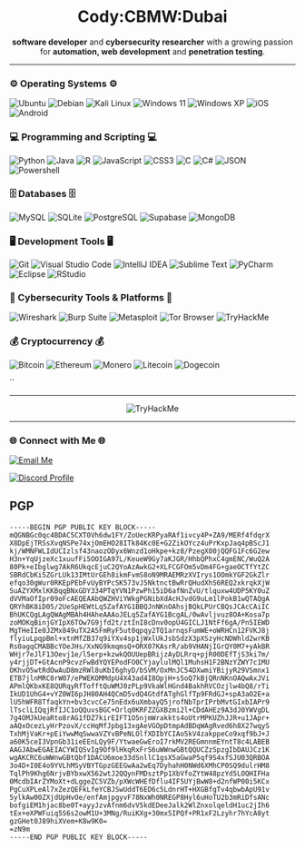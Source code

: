 <div align="center">
  <h1>Cody:CBMW:Dubai</h1>
  <p><strong>software developer</strong> and <strong>cybersecurity researcher</strong> with a growing passion for <strong>automation, web development</strong> and <strong>penetration testing</strong>.</p>
</div>

---
### ⚙️ Operating Systems ⚙️ 
![Ubuntu](https://img.shields.io/badge/Ubuntu-E95420?style=for-the-badge&logo=ubuntu&logoColor=white&colorA=ff8c00&colorB=e95420)
![Debian](https://img.shields.io/badge/Debian-A81D33?style=for-the-badge&logo=debian&logoColor=white&colorA=993399&colorB=a81d33)
![Kali Linux](https://img.shields.io/badge/Kali_Linux-557C94?style=for-the-badge&logo=kali-linux&logoColor=white&colorA=003366&colorB=557C94)
![Windows 11](https://img.shields.io/badge/Windows_11-0078d4?style=for-the-badge&logo=windows-11&logoColor=white&colorA=00a4e4&colorB=0078d4)
![Windows XP](https://img.shields.io/badge/Windows_XP-003399?style=for-the-badge&logo=windows-xp&logoColor=white&colorA=0066ff&colorB=003399)
![iOS](https://img.shields.io/badge/iOS-000000?style=for-the-badge&logo=ios&logoColor=white&colorA=3b3b3b&colorB=000000)
![Android](https://img.shields.io/badge/Android-3DDC84?style=for-the-badge&logo=android&logoColor=white&colorA=32a852&colorB=3ddc84)

### 💻 Programming and Scripting 💻 
![Python](https://img.shields.io/badge/Python-FFD43B?style=for-the-badge&logo=python&logoColor=blue&colorA=3776ab&colorB=FFD43B)
![Java](https://img.shields.io/badge/java-%23ED8B00.svg?style=for-the-badge&logo=openjdk&logoColor=white&colorA=f8981d&colorB=ED8B00)
![R](https://img.shields.io/badge/R-276DC3?style=for-the-badge&logo=r&logoColor=white&colorA=1f78b4&colorB=276DC3)
![JavaScript](https://img.shields.io/badge/JavaScript-323330?style=for-the-badge&logo=javascript&logoColor=F7DF1E&colorA=f0db4f&colorB=323330)
![CSS3](https://img.shields.io/badge/CSS3-1572B6?style=for-the-badge&logo=css3&logoColor=white&colorA=264de4&colorB=1572B6)
![C](https://img.shields.io/badge/C-00599C?style=for-the-badge&logo=c&logoColor=white&colorA=2c94e8&colorB=00599C)
![C#](https://img.shields.io/badge/C%23-181818?style=for-the-badge&logo=csharp&logoColor=white&colorA=5c2d91&colorB=181818)
![JSON](https://img.shields.io/badge/json-5E5C5C?style=for-the-badge&logo=json&logoColor=white&colorA=393939&colorB=5E5C5C)
![Powershell](https://img.shields.io/badge/powershell-5391FE?style=for-the-badge&logo=powershell&logoColor=white&colorA=306cc9&colorB=5391FE)

### 🗄️ Databases 🗄️ 
![MySQL](https://img.shields.io/badge/MySQL-005C84?style=for-the-badge&logo=mysql&logoColor=white&colorA=00618a&colorB=005C84)
![SQLite](https://img.shields.io/badge/Sqlite-003B57?style=for-the-badge&logo=sqlite&logoColor=white&colorA=0073c7&colorB=003B57)
![PostgreSQL](https://img.shields.io/badge/PostgreSQL-316192?style=for-the-badge&logo=postgresql&logoColor=white&colorA=4169e1&colorB=316192)
![Supabase](https://img.shields.io/badge/Supabase-181818?style=for-the-badge&logo=supabase&logoColor=white&colorA=2dd6a7&colorB=181818)
![MongoDB](https://img.shields.io/badge/MongoDB-181818?style=for-the-badge&logo=mongodb&logoColor=white&colorA=47a248&colorB=181818)

### 🖥️ Development Tools 🖥️ 
![Git](https://img.shields.io/badge/GIT-E44C30?style=for-the-badge&logo=git&logoColor=white&colorA=f05032&colorB=E44C30)
![Visual Studio Code](https://img.shields.io/badge/Visual_Studio_Code-0078D4?style=for-the-badge&logo=visual%20studio%20code&logoColor=white&colorA=0061a6&colorB=0078D4)
![IntelliJ IDEA](https://img.shields.io/badge/IntelliJ_IDEA-000000.svg?style=for-the-badge&logo=intellij-idea&logoColor=white&colorA=072540&colorB=000000)
![Sublime Text](https://img.shields.io/badge/sublime_text-%23575757.svg?&style=for-the-badge&logo=sublime-text&logoColor=important&colorA=303030&colorB=575757)
![PyCharm](https://img.shields.io/badge/PyCharm-000000.svg?&style=for-the-badge&logo=PyCharm&logoColor=white&colorA=32a85a&colorB=000000)
![Eclipse](https://img.shields.io/badge/Eclipse-FE7A16.svg?style=for-the-badge&logo=Eclipse&logoColor=white&colorA=3a87ad&colorB=FE7A16)
![RStudio](https://img.shields.io/badge/RStudio-4285F4?style=for-the-badge&logo=rstudio&logoColor=white&colorA=276dc3&colorB=4285F4)

### 🔐 Cybersecurity Tools & Platforms 🔐 
![Wireshark](https://img.shields.io/badge/Wireshark-1679A7?style=for-the-badge&logo=Wireshark&logoColor=white&colorA=034b65&colorB=1679A7)
![Burp Suite](https://img.shields.io/badge/burpsuite-FF6633?style=for-the-badge&logo=burpsuite&logoColor=white&colorA=ca3700&colorB=FF6633)
![Metasploit](https://img.shields.io/badge/metasploit-2596CD?style=for-the-badge&logo=metasploit&logoColor=white&colorA=003b70&colorB=2596CD)
![Tor Browser](https://img.shields.io/badge/-Tor%20Browser-%237D4698?style=for-the-badge&logo=torbrowser&logoColor=white&colorA=53277a&colorB=7D4698)
![TryHackMe](https://img.shields.io/badge/-TryHackMe-%23212C42?style=for-the-badge&logo=tryhackme&logoColor=white&colorA=1e232c&colorB=212C42)

### 💰 Cryptocurrency 💰 
![Bitcoin](https://img.shields.io/badge/Bitcoin-000000?style=for-the-badge&logo=bitcoin&logoColor=white&colorA=f2a900&colorB=000000)
![Ethereum](https://img.shields.io/badge/Ethereum-3C3C3D?style=for-the-badge&logo=Ethereum&logoColor=white&colorA=62688f&colorB=3C3C3D)
![Monero](https://img.shields.io/badge/monero-FF6600?style=for-the-badge&logo=monero&logoColor=white&colorA=ff7800&colorB=FF6600)
![Litecoin](https://img.shields.io/badge/Litecoin-A6A9AA?style=for-the-badge&logo=Litecoin&logoColor=white&colorA=b0b8bb&colorB=A6A9AA)
![Dogecoin](https://img.shields.io/badge/dogecoin-C2A633?style=for-the-badge&logo=dogecoin&logoColor=white&colorA=bba345&colorB=C2A633)

</div>
``

---


<div align="center"><img src="https://tryhackme-badges.s3.amazonaws.com/cbmw.png" alt="TryHackMe" /></div>

---

<!-- CONTACT ME SECTION -->

### 🌐 Connect with Me 🌐

<div>
  <p>
    <a href="mailto:cbmw@proton.me" target="_blank">
      <img src="https://img.shields.io/badge/proton%20mail-6D4AFF?style=for-the-badge&logo=protonmail&logoColor=white" alt="Email Me">
    </a>
    <br>
  </p>

  <p>
    <a href="https://discord.com/users/mr_dubai" target="_blank">
      <img src="https://img.shields.io/badge/Discord-5865F2?style=for-the-badge&logo=discord&logoColor=white" alt="Discord Profile">
    </a>
    <br>
  </p>

</div>

## PGP

```plaintext
-----BEGIN PGP PUBLIC KEY BLOCK-----
mQGNBGc0qc4BDAC5CXT0Vh6dw1FY/ZoUecKRPyaRAf1ivcy4P+ZA9/MERf4fdqrX
X8DpEjTRSsXvqNSPe74xjOmEHO28ITk84Kc0E+G2ZikOYcz4uPrKxpJaq4pBScJ1
kj/WMNFWLIdUCIzlsf43naozODyx6Wnzd1oHkpe+kz8/PzegX00jQQFG1Fc6G2ew
H3n+YqUjzeXc1xuufFi5OOIGA97L/KeueW9Gy7aKJGR/HhbQPhxC4gmENC/WuQ2A
80Pk+eIbglwg7AkR6UkqcEjuC2QYoAzAwkG2+XLFCGFOm5vDm4FG+gaeOCTfYtZC
SBRdCbKi5ZGrLUk13IMtUrGEh8ikmFvmS8oN9MRAEMRzXVIrys1OOmkYGF2GkZlr
efqo30gWur0RKEpPEbFvUyBYPcSK573vJ5NktnctBwRrQHudXhS6REQ2xkrqkXjW
SuAZYXMxlKKBqqBNxGDY334PTqYVN1PzwPh15iD6afNnZvU/tlquxw4UDP5KY0uZ
dVVMaOfIpr09oFcAEQEAAbQWZHViYWkgPGNibXdAcHJvdG9uLm1lPokB1wQTAQgA
QRYhBK8iD05/2UeSpHEWtLq5ZafAYG1BBQJnNKnOAhsjBQkLPUrCBQsJCAcCAiIC
BhUKCQgLAgQWAgMBAh4HAheAAAoJELq5ZafAYG1BcgAL/0wAvljvuz8OA+Kosa7p
zoMOKqBinjGYIpX6TOw7G9jfd2t/ztInI8cDnv0opU4GICLJ1NtFf6gA/Pn5IEWD
MgTHeIIe0JZMx849uTX2A5FmRyF5ut0qpqy2TQ1arnqsFumWE+oWRHCn12FVKJ8j
flyiuLpqpBml+xtnMfZB37q9iYXv4sp1jWxlUkJsbSdzX3pXSzyHcNDWhld2wrKB
Rs0agqCMABBcYOeJHs/XxNG9kmqmsQ+ORX07KAsrR/ab9VHANjIGrQY0M7+yAkBR
WHjr7eJlF13Oevj1e/l5erp+kzwkQOUUepBRijzAyDLRrq+pjR00DEfTjS3ki7m/
y4rjjDT+GtAcnP9cvzFwBdYQYEPodFO0CYjaylulMQl1MuhsH1F2BNzYZWY7c1MU
OKhvO5wtRdOwAuD8mzRWl8uKbI6ghyD/bSVM/OxMnJC54DXwmiYBijyR29VSmnx1
ETB7jlnMRC0rW07/ePWEKOMMdpU4X43ad4I8OpjH+s5oQ7kBjQRnNKnOAQwAxJVi
APmlQKbxKE8QURqyRfTofftQuWMJ0zPLp9VkaWlHGnd4BakhRVCOzjlw4bQ8/rTi
IkUD1UhG4+vYZ0WI6pJH80AH4QCmD5vdQ4GtdfATghGlfTp9FRdGJ+spA3aO2E+a
lU5hWFR8TfaqkYn+bv3cvcCe75nEdx6uXmbayQ5jrofNbTprIPrbMvtGIxbIAPr9
lTsclLIQqjRfIJC1oQQuvsBGC+Orlq0KRFZZGXBzmi2l+CDdAHEz9A3dJ0YWVgDL
7g4OMJkUeaRto8rAG1fDZ7kirEIFT1O5njmWrakkts4oUtrMPKUZhJJR+u1JApr+
aAQxOcezLyHrPzovX/ccHqMfJpbg13xgAeVGOpDtmpAdBDqWAgRved6h8X27wqyS
TxhMjVaKr+pEiYwwMqSwwaVZYvBPeNLOlfXDIbYCIAo5kV4zakppeCo9xqf9bJ+J
a60K5ceI3VpnGb31ieEEnLQy9F/YtwaeGwEroI7rkMV2REGmnnmEYntT8c4LABEB
AAGJAbwEGAEIACYWIQSvIg9Of9lHkqRxFrS6uWWnwGBtQQUCZzSpzgIbDAUJCz1K
wgAKCRC6uWWnwGBtQbf1DACU6moe33dSnllC1gsX5aGwaP5qf9S4xfSJU03QRBOA
3o4D+I0E4o9YVLhMSyVBYTGpzGEEGwAa2wEq7DyhahH0NWd6XMhCP0SQ9dulrHM8
TqlPh9Khg6NrjvBYbxwX562wtJ2QQynFMDsztPp1XbVfoZYtW48pzYd5LOQHIFHa
0McdbIArZYMoXt+dLggeZC5VZb/pXWcWHEfDflu4IF5UYjBwW8+d2nfWP00i5KCx
PgCuXPLeAl7xZezQEFkLfeYCBJSwUddT6ED6c5LdnrHT+HXGBfgTv4qbwbApU91v
5ylkAw00ZXjdUpHvOe/enfAmjpgyvF78NxWh0NREGP8Hyl6uHoTU2b3mRiDfsANc
bofgiEM1hjac8be0T+ayyJzvAfnm6dvV5kdEDeeJalk2WlZnxolqeldH1uc2jIh6
tEx+eXPWFuiq5S6s2owM1U+3MNg/RuiKXg+30mx5IPQf+PR1xF2Lzyhr7hYcA8yt
gzGHet0J89hiXVem+K8w9K0=
=zN9m
-----END PGP PUBLIC KEY BLOCK-----
